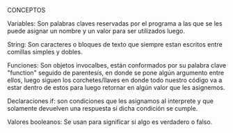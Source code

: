 CONCEPTOS

Variables: Son palabras claves reservadas por el programa a las que se les puede asignar 
un nombre y un valor para ser utilizados luego.

String: Son caracteres o bloques de texto que siempre estan escritos entre comillas simples y dobles.

Funciones: Son objetos invocalbes, están conformados por su palabra clave "function" seguido de parentesís, en donde se pone algún argumento entre ellos, luego siguen los corchetes/llaves en donde todo nuestro código va a estar dentro de estos para luego retornar en algún valor que les asignemos.

Declaraciones if: son condiciones que les asignamos al interprete y que solamente devuelven una respuesta si dicha condición se cumple.

Valores booleanos: Se usan para significar si algo es verdadero o falso.